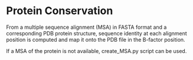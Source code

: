 # Protein Conservation

From a multiple sequence alignment (MSA) in FASTA format and a corresponding PDB protein structure, sequence identity at each alignment position is computed and map it onto the PDB file in the B-factor position.

If a MSA of the protein is not available, create_MSA.py script can be used.
